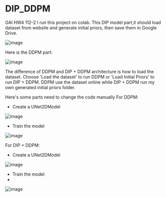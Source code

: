 # DIP_DDPM
GAI HW4 112-2
I run this project on colab.
This DIP model part,it should load dataset from website and generate initial priors, then save them in Google Drive.

![image](https://github.com/yllwfshhh/DIP_DDPM/assets/91595538/f0fe128d-17f2-4d60-931d-270521f22fd5)

Here is the DDPM part:

![image](https://github.com/yllwfshhh/DIP_DDPM/assets/91595538/6b2434b1-d459-4b4a-a266-386add2d2886)

The difference of DDPM and DIP + DDPM architecture is how to load the dataset.
Choose 'Load the dataset' to run DDPM or 'Load Initial Priors' to run DIP + DDPM.
DDPM use the dataset online while DIP + DDPM run my own generated initial priors folder.

Here's some parts need to change the code manually
For DDPM:
- Create a UNet2DModel
  
![image](https://github.com/yllwfshhh/DIP_DDPM/assets/91595538/9d90323d-b646-4722-8f9a-14d5b7216e70)

- Train the model

![image](https://github.com/yllwfshhh/DIP_DDPM/assets/91595538/d69d1e78-9ff2-4e70-9a52-9dee993ff5ae)

For DIP + DDPM:
- Create a UNet2DModel
  
![image](https://github.com/yllwfshhh/DIP_DDPM/assets/91595538/1c8515b4-c6ae-47f9-ac94-3d08349b0b49)

- Train the model
- 
![image](https://github.com/yllwfshhh/DIP_DDPM/assets/91595538/cab76db7-4361-4c8f-88c1-9943205ccee1)




